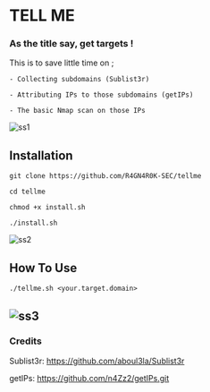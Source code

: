 # TELL ME
### As the title say, get targets !

This is to save little time on ;

    - Collecting subdomains (Sublist3r)
    
    - Attributing IPs to those subdomains (getIPs) 

    - The basic Nmap scan on those IPs 

![ss1](https://user-images.githubusercontent.com/64184513/175052371-514f91e2-8821-4f9b-b2df-f1a541780530.jpg)

## Installation

    git clone https://github.com/R4GN4R0K-SEC/tellme

    cd tellme

    chmod +x install.sh

    ./install.sh
    
![ss2](https://user-images.githubusercontent.com/64184513/175052794-be3f76e6-3d5c-411f-b264-223d915b3d34.jpg)

## How To Use

    ./tellme.sh <your.target.domain>

![ss3](https://user-images.githubusercontent.com/64184513/175052801-ce2a65fb-a7e6-4ee3-acdf-d5011890a0a3.jpg)
-----------------------------------------------------------------
### Credits
Sublist3r: https://github.com/aboul3la/Sublist3r

getIPs: https://github.com/n4Zz2/getIPs.git
